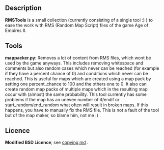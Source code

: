 Description
-----------

**RMSTools** is a small collection (currently consisting of a single tool :) ) to ease the work with RMS (Random Map Script) files of the game Age of Empires II.

Tools
-----

**mappacker.py**: Removes a lot of content from RMS files, which wont be used by the game anyways. This includes removing whitespace and comments but also random cases which never can be reached (for example if they have a percent chance of 0) and conditions which never can be reached. This is useful for maps which are created using a map pack by setting one percent_chance to 100 and the others one to 0.
It also can create random map packs of multiple maps which in the resulting map occur with (almost) the same probability.
This tool currently has some problems if the map has an uneven number of if/endif or start_random/end_random what often will result in broken maps. If this happens, you have to manually fix the RMS file. This is not a fault of the tool but of the map maker, so blame him, not me :) .

Licence
-------

**Modified BSD Licence**; see [copying.md](copying.md) .
